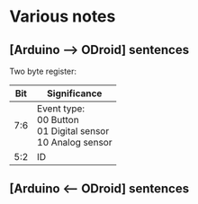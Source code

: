 # Various notes
## [Arduino --> ODroid] sentences
Two byte register:

| Bit | Significance |
| ---------- | ------------ |
| 7:6 | Event type:<br>00 Button<br>01 Digital sensor<br>10 Analog sensor |
| 5:2 | ID |

## [Arduino <-- ODroid] sentences


